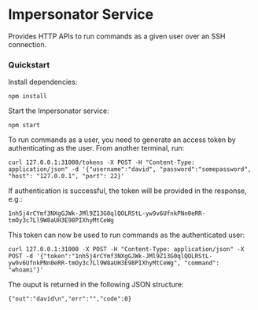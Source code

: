 # Impersonator Service
Provides HTTP APIs to run commands as a given user over an SSH connection.

### Quickstart

Install dependencies:
```
npm install
```

Start the Impersonator service:
```
npm start
```

To run commands as a user, you need to generate an access token by authenticating as the user. From another terminal, run:
```
curl 127.0.0.1:31000/tokens -X POST -H "Content-Type: application/json" -d '{"username":"david", "password":"somepassword", "host": "127.0.0.1", "port": 22}'
```

If authentication is successful, the token will be provided in the response, e.g.:
```
1nh5j4rCYmf3NXgGJWk-JMl9Z13G0qlQOLRStL-yw9v6UfnkPNn0eRR-tmOy3c7Ll9W8aUH3E98PIXhyMtCeWg
```

This token can now be used to run commands as the authenticated user:
```
curl 127.0.0.1:31000 -X POST -H "Content-Type: application/json" -X POST -d '{"token":"1nh5j4rCYmf3NXgGJWk-JMl9Z13G0qlQOLRStL-yw9v6UfnkPNn0eRR-tmOy3c7Ll9W8aUH3E98PIXhyMtCeWg", "command": "whoami"}'
```

The ouput is returned in the following JSON structure:
```
{"out":"david\n","err":"","code":0}
```
